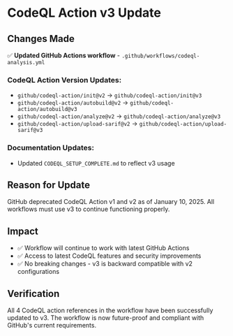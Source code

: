 # CodeQL Action v3 Update

## Changes Made

✅ **Updated GitHub Actions workflow** - `.github/workflows/codeql-analysis.yml`

### CodeQL Action Version Updates:

- `github/codeql-action/init@v2` → `github/codeql-action/init@v3`
- `github/codeql-action/autobuild@v2` → `github/codeql-action/autobuild@v3`
- `github/codeql-action/analyze@v2` → `github/codeql-action/analyze@v3`
- `github/codeql-action/upload-sarif@v2` → `github/codeql-action/upload-sarif@v3`

### Documentation Updates:

- Updated `CODEQL_SETUP_COMPLETE.md` to reflect v3 usage

## Reason for Update

GitHub deprecated CodeQL Action v1 and v2 as of January 10, 2025. All workflows must use v3 to continue functioning properly.

## Impact

- ✅ Workflow will continue to work with latest GitHub Actions
- ✅ Access to latest CodeQL features and security improvements
- ✅ No breaking changes - v3 is backward compatible with v2 configurations

## Verification

All 4 CodeQL action references in the workflow have been successfully updated to v3. The workflow is now future-proof and compliant with GitHub's current requirements.
